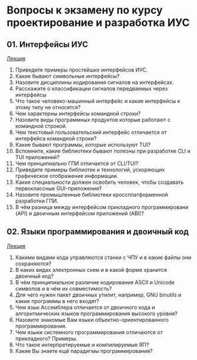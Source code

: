 # Вопросы к экзамену по курсу проектирование и разработка ИУС



## 01. Интерфейсы ИУС

[Лекция](01-interfaces.md)

1. Приведите примеры простейших интерфейсов ИУС.
2. Какие бывают символьные интерфейсы?
3. Назовите дисциплины кодирования сигналов на интерфейсах.
4. Расскажите о классификации сигналов передваемых через интерфейсы
5. Что такое человеко-машинный интерфейс и какие интерфейсы к этому типу не относятся?
6. Чем характерны интерфейсы командной строки?
7. Назовите виды программных продуктов которые работают с командной строкой.
8. Чем текстовый пользовательский интерфейс отличается от интерфейса командной строки?
9. Какие бывают программы, которые используют TUI?
10. Вспомните, какие библиотеки бывают полезны при разработке CLI и TUI приложений?
11. Чем принципиально ГПИ отличается от CLI/TUI?
12. Приведите примеры библиотек и технологий, ускоряющих графическое отображение информации.
13. Какие специальности должен освобить человек, чтобы создавать первоклассные GUI-приложения?
14. Назовите промышленные библиотеки кроссплатформенной разработки ГПИ.
15. В чём разница между интерфейсом прикладного программировани (API) и двоичным интерфейсом приложений (ABI)?


## 02. Языки программирования и двоичный код

[Лекция](02-code.md)

01. Какими видами кода управляются станки с ЧПУ и в какие файлы они сохраняются?
02. В каких видах электронных схем и в какой форме хранится двоичный код?
03. В чём принципиальное различие кодирования ASCII и Unicode символов и в чём их совместимость?
04. Для чего нужен пакет двоичных утилит, например, GNU binutils и какие программы в него входят?
05. Чем язык Ассемблера отличается от двоичного кода и алгоритмических языков программирования высокого уровня?
06. Назовите знакомые Вам языки объектно-ориентированного программирования.
07. Чем языки системного программирования отличаются от прикладного? Примеры.
08. Что такое интерпретируемые и компилируемые ЯП?
09. Какие Вы знаете ещё парадигмы программирования?




